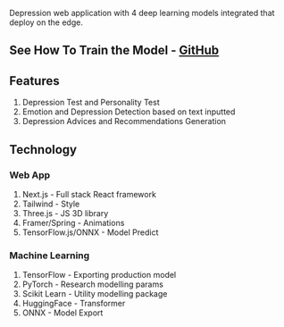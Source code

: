 
Depression web application with 4 deep learning models integrated that deploy on the edge.

## See How To Train the Model - [GitHub](https://github.com/Saketh1K/DeprAnalyser/tree/main)

## Features

1. Depression Test and Personality Test
2. Emotion and Depression Detection based on text inputted
3. Depression Advices and Recommendations Generation

## Technology

### Web App

1. Next.js - Full stack React framework
2. Tailwind - Style
3. Three.js - JS 3D library
4. Framer/Spring - Animations
5. TensorFlow.js/ONNX - Model Predict

### Machine Learning

1. TensorFlow - Exporting production model
2. PyTorch - Research modelling params
3. Scikit Learn - Utility modelling package
4. HuggingFace - Transformer
5. ONNX - Model Export

